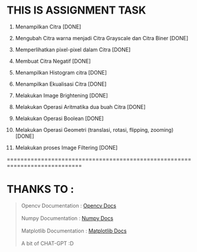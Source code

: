 # THIS IS ASSIGNMENT TASK

1.  Menampilkan Citra [DONE]

2.  Mengubah Citra warna menjadi Citra Grayscale dan Citra Biner [DONE]

3.  Memperlihatkan pixel-pixel dalam Citra [DONE]

4.  Membuat Citra Negatif [DONE]

5.  Menampilkan Histogram citra [DONE]

6.  Menampilkan Ekualisasi Citra [DONE]

7.  Melakukan Image Brightening [DONE]

8.  Melakukan Operasi Aritmatika dua buah Citra [DONE]

9.  Melakukan Operasi Boolean [DONE]

10. Melakukan Operasi Geometri (translasi, rotasi, flipping, zooming) [DONE]

11. Melakukan proses Image Filtering [DONE]

============================================================================

<!-- JIKA TERDAPAT ERROR WARNING :

> [ WARN:0@0.029] global loadsave.cpp:248 cv::findDecoder imread\_('haerin.jpg'): can't open/read file: check file path/integrity

DAPAT GUNAKAN Module Requests

> ini Adalah contoh pada Soal 1

```python

import cv2
import requests

response = requests.get(url)
url = 'https://cdns.klimg.com/resized/630x/g/d/i/dijuluki_sebagai_pemilik_fairy_voice_intip_8_potret_swag_haerin_newjeans/haerin_newjeans-20230725-002-non_fotografer_kly.jpg'


with open('gambar.jpg', 'wb') as file:
     file.write(response.content)

image = cv2.imread('gambar.jpg')

cv2.imshow("haerin", image)
cv2.waitKey()

``` -->

# THANKS TO :

> Opencv Documentation : [Opencv Docs](https://docs.opencv.org/4.x/)<br><br>
> Numpy Documentation : [Numpy Docs](https://numpy.org/doc/)<br><br>
> Matplotlib Documentation : [Matplotlib Docs](https://matplotlib.org/stable/index.html)<br><br>
> A bit of CHAT-GPT :D
